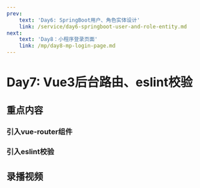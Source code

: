 ```yaml
---
prev:
    text: 'Day6: SpringBoot用户、角色实体设计'
    link: /service/day6-springboot-user-and-role-entity.md
next:
    text: 'Day8：小程序登录页面'
    link: /mp/day8-mp-login-page.md
---
```


# Day7: Vue3后台路由、eslint校验

## 重点内容


### 引入vue-router组件
### 引入eslint校验


## 录播视频
<Bili src="//player.bilibili.com/player.html?aid=765045927&bvid=BV1Fr4y1S7Dw&cid=466604298&page=1"/>
